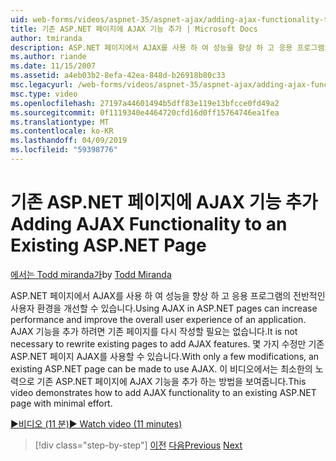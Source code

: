 ```yaml
---
uid: web-forms/videos/aspnet-35/aspnet-ajax/adding-ajax-functionality-to-an-existing-aspnet-page
title: 기존 ASP.NET 페이지에 AJAX 기능 추가 | Microsoft Docs
author: tmiranda
description: ASP.NET 페이지에서 AJAX를 사용 하 여 성능을 향상 하 고 응용 프로그램의 전반적인 사용자 환경을 개선할 수 있습니다. 필요한 경우가 아니라면 기존 페이지를 다시 작성 하는 중...
ms.author: riande
ms.date: 11/15/2007
ms.assetid: a4eb03b2-8efa-42ea-848d-b26918b80c33
msc.legacyurl: /web-forms/videos/aspnet-35/aspnet-ajax/adding-ajax-functionality-to-an-existing-aspnet-page
msc.type: video
ms.openlocfilehash: 27197a44601494b5dff83e119e13bfcce0fd49a2
ms.sourcegitcommit: 0f1119340e4464720cfd16d0ff15764746ea1fea
ms.translationtype: MT
ms.contentlocale: ko-KR
ms.lasthandoff: 04/09/2019
ms.locfileid: "59398776"
---
```

# <a name="adding-ajax-functionality-to-an-existing-aspnet-page"></a><span data-ttu-id="bd329-104">기존 ASP.NET 페이지에 AJAX 기능 추가</span><span class="sxs-lookup"><span data-stu-id="bd329-104">Adding AJAX Functionality to an Existing ASP.NET Page</span></span>

<span data-ttu-id="bd329-105">[에서는 Todd miranda가](https://github.com/tmiranda)</span><span class="sxs-lookup"><span data-stu-id="bd329-105">by [Todd Miranda](https://github.com/tmiranda)</span></span>

<span data-ttu-id="bd329-106">ASP.NET 페이지에서 AJAX를 사용 하 여 성능을 향상 하 고 응용 프로그램의 전반적인 사용자 환경을 개선할 수 있습니다.</span><span class="sxs-lookup"><span data-stu-id="bd329-106">Using AJAX in ASP.NET pages can increase performance and improve the overall user experience of an application.</span></span> <span data-ttu-id="bd329-107">AJAX 기능을 추가 하려면 기존 페이지를 다시 작성할 필요는 없습니다.</span><span class="sxs-lookup"><span data-stu-id="bd329-107">It is not necessary to rewrite existing pages to add AJAX features.</span></span> <span data-ttu-id="bd329-108">몇 가지 수정만 기존 ASP.NET 페이지 AJAX를 사용할 수 있습니다.</span><span class="sxs-lookup"><span data-stu-id="bd329-108">With only a few modifications, an existing ASP.NET page can be made to use AJAX.</span></span> <span data-ttu-id="bd329-109">이 비디오에서는 최소한의 노력으로 기존 ASP.NET 페이지에 AJAX 기능을 추가 하는 방법을 보여줍니다.</span><span class="sxs-lookup"><span data-stu-id="bd329-109">This video demonstrates how to add AJAX functionality to an existing ASP.NET page with minimal effort.</span></span>

[<span data-ttu-id="bd329-110">&#9654;비디오 (11 분)</span><span class="sxs-lookup"><span data-stu-id="bd329-110">&#9654; Watch video (11 minutes)</span></span>](https://channel9.msdn.com/Blogs/ASP-NET-Site-Videos/adding-ajax-functionality-to-an-existing-aspnet-page)

> [!div class="step-by-step"]
> <span data-ttu-id="bd329-111">[이전](aspnet-ajax-support-in-visual-studio-2008.md)
> [다음](creating-and-using-an-ajax-enabled-web-service-in-a-web-site.md)</span><span class="sxs-lookup"><span data-stu-id="bd329-111">[Previous](aspnet-ajax-support-in-visual-studio-2008.md)
[Next](creating-and-using-an-ajax-enabled-web-service-in-a-web-site.md)</span></span>
